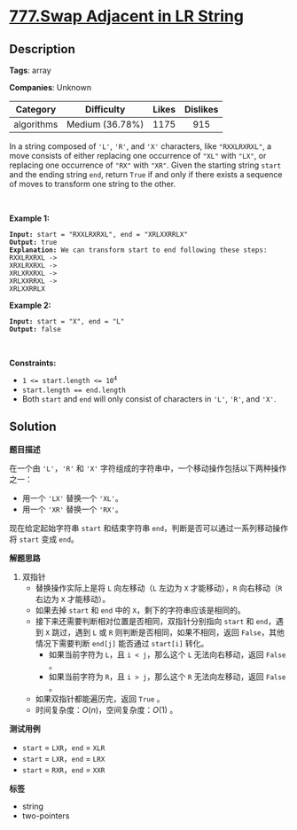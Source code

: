 # [777.Swap Adjacent in LR String](https://leetcode.com/problems/swap-adjacent-in-lr-string/description/)

## Description

**Tags**: array

**Companies**: Unknown

|  Category  |   Difficulty    | Likes | Dislikes |
| :--------: | :-------------: | :---: | :------: |
| algorithms | Medium (36.78%) | 1175  |   915    |

<p>In a string composed of <code>&#39;L&#39;</code>, <code>&#39;R&#39;</code>, and <code>&#39;X&#39;</code> characters, like <code>&quot;RXXLRXRXL&quot;</code>, a move consists of either replacing one occurrence of <code>&quot;XL&quot;</code> with <code>&quot;LX&quot;</code>, or replacing one occurrence of <code>&quot;RX&quot;</code> with <code>&quot;XR&quot;</code>. Given the starting string <code>start</code> and the ending string <code>end</code>, return <code>True</code> if and only if there exists a sequence of moves to transform one string to the other.</p>
<p>&nbsp;</p>
<p><strong class="example">Example 1:</strong></p>
<pre><code><strong>Input:</strong> start = &quot;RXXLRXRXL&quot;, end = &quot;XRLXXRRLX&quot;
<strong>Output:</strong> true
<strong>Explanation:</strong> We can transform start to end following these steps:
RXXLRXRXL -&gt;
XRXLRXRXL -&gt;
XRLXRXRXL -&gt;
XRLXXRRXL -&gt;
XRLXXRRLX</code></pre>
<p><strong class="example">Example 2:</strong></p>
<pre><code><strong>Input:</strong> start = &quot;X&quot;, end = &quot;L&quot;
<strong>Output:</strong> false</code></pre>
<p>&nbsp;</p>
<p><strong>Constraints:</strong></p>
<ul>
  <li><code>1 &lt;= start.length&nbsp;&lt;= 10<sup>4</sup></code></li>
  <li><code>start.length == end.length</code></li>
  <li>Both <code>start</code> and <code>end</code> will only consist of characters in <code>&#39;L&#39;</code>, <code>&#39;R&#39;</code>, and&nbsp;<code>&#39;X&#39;</code>.</li>
</ul>

## Solution

**题目描述**

在一个由 `'L'`，`'R'` 和 `'X'` 字符组成的字符串中，一个移动操作包括以下两种操作之一：

- 用一个 `'LX'` 替换一个 `'XL'`。
- 用一个 `'XR'` 替换一个 `'RX'`。

现在给定起始字符串 `start` 和结束字符串 `end`，判断是否可以通过一系列移动操作将 `start` 变成 `end`。

**解题思路**

1. 双指针
   - 替换操作实际上是将 `L` 向左移动（`L` 左边为 `X` 才能移动），`R` 向右移动（`R` 右边为 `X` 才能移动）。
   - 如果去掉 `start` 和 `end` 中的 `X`，剩下的字符串应该是相同的。
   - 接下来还需要判断相对位置是否相同，双指针分别指向 `start` 和 `end`，遇到 `X` 跳过，遇到 `L` 或 `R` 则判断是否相同，如果不相同，返回 `False`，其他情况下需要判断 `end[j]` 能否通过 `start[i]` 转化。
     - 如果当前字符为 `L`，且 `i < j`，那么这个 `L` 无法向右移动，返回 `False` 。
     - 如果当前字符为 `R`，且 `i > j`，那么这个 `R` 无法向左移动，返回 `False` 。
   - 如果双指针都能遍历完，返回 `True` 。
   - 时间复杂度：$O(n)$，空间复杂度：$O(1)$ 。

**测试用例**

- `start` = `LXR`，`end` = `XLR`
- `start` = `LXR`，`end` = `LRX`
- `start` = `RXR`，`end` = `XXR`

**标签**

- string
- two-pointers
